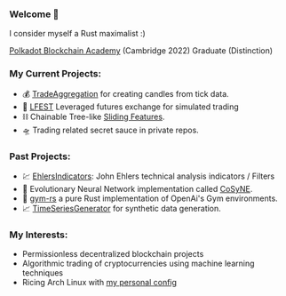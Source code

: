 ### Welcome :wave:
I consider myself a Rust maximalist :)

[Polkadot Blockchain Academy](https://polkadot.network/academy/) (Cambridge 2022) Graduate (Distinction)

### My Current Projects:
- :moneybag: [TradeAggregation](https://github.com/MathisWellmann/trade_aggregation-rs) for creating candles from tick data.
- :currency_exchange: [LFEST](https://github.com/MathisWellmann/lfest-rs) Leveraged futures exchange for simulated trading
- :chains: Chainable Tree-like [Sliding Features](https://github.com/MathisWellmann/sliding_features-rs).
- :flying_saucer: Trading related secret sauce in private repos.

### Past Projects:
- :chart: [EhlersIndicators](https://github.com/MathisWellmann/go_ehlers_indicators): John Ehlers technical analysis indicators / Filters
- :frog: Evolutionary Neural Network implementation called [CoSyNE](https://github.com/MathisWellmann/cosyne).
- :muscle: [gym-rs](https://github.com/MathisWellmann/gym-rs) a pure Rust implementation of OpenAi's Gym environments.
- :chart_with_upwards_trend: [TimeSeriesGenerator](https://github.com/MathisWellmann/time_series_generator-rs) for synthetic data generation.

### My Interests:
- Permissionless decentralized blockchain projects
- Algorithmic trading of cryptocurrencies using machine learning techniques
- Ricing Arch Linux with [my personal config](https://github.com/MathisWellmann/penrose-personal)
